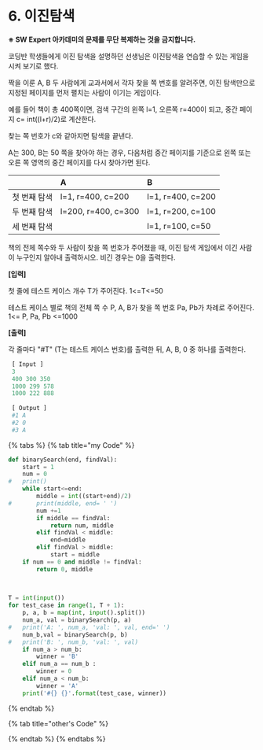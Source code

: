 # 6. 이진탐색

**※ SW Expert 아카데미의 문제를 무단 복제하는 것을 금지합니다.**  
  
  
코딩반 학생들에게 이진 탐색을 설명하던 선생님은 이진탐색을 연습할 수 있는 게임을 시켜 보기로 했다.  
  
짝을 이룬 A, B 두 사람에게 교과서에서 각자 찾을 쪽 번호를 알려주면, 이진 탐색만으로 지정된 페이지를 먼저 펼치는 사람이 이기는 게임이다.  
  
예를 들어 책이 총 400쪽이면, 검색 구간의 왼쪽 l=1, 오른쪽 r=400이 되고, 중간 페이지 c= int\(\(l+r\)/2\)로 계산한다.  
  
찾는 쪽 번호가 c와 같아지면 탐색을 끝낸다.  
  
A는 300, B는 50 쪽을 찾아야 하는 경우, 다음처럼 중간 페이지를 기준으로 왼쪽 또는 오른 쪽 영역의 중간 페이지를 다시 찾아가면 된다.  
 

|  | A | B |
| :--- | :--- | :--- |
| 첫 번째 탐색 | l=1, r=400, c=200 | l=1, r=400, c=200 |
| 두 번째 탐색 | l=200, r=400, c=300 | l=1, r=200, c=100 |
| 세 번째 탐색 |  | l=1, r=100, c=50 |

  
책의 전체 쪽수와 두 사람이 찾을 쪽 번호가 주어졌을 때, 이진 탐색 게임에서 이긴 사람이 누구인지 알아내 출력하시오. 비긴 경우는 0을 출력한다.



**\[입력\]**

첫 줄에 테스트 케이스 개수 T가 주어진다.  1&lt;=T&lt;=50

테스트 케이스 별로 책의 전체 쪽 수 P, A, B가 찾을 쪽 번호 Pa, Pb가 차례로 주어진다. 1&lt;= P, Pa, Pb &lt;=1000  
 

**\[출력\]**

각 줄마다 "\#T" \(T는 테스트 케이스 번호\)를 출력한 뒤, A, B, 0 중 하나를 출력한다.

```python
 [ Input ]
 3
 400 300 350
 1000 299 578
 1000 222 888
 
 [ Output ]
 #1 A
 #2 0
 #3 A
```

{% tabs %}
{% tab title="my Code" %}
```python
def binarySearch(end, findVal):
	start = 1
	num = 0
#	print()
	while start<=end:
		middle = int((start+end)/2)
#		print(middle, end= ' ')
		num +=1
		if middle == findVal:
			return num, middle
		elif findVal < middle:
			end=middle
		elif findVal > middle:
			start = middle
	if num == 0 and middle != findVal:
		return 0, middle

			
        
T = int(input())
for test_case in range(1, T + 1):
	p, a, b = map(int, input().split())
	num_a, val = binarySearch(p, a)
#	print('A: ', num_a, 'val: ', val, end=' ')
	num_b,val = binarySearch(p, b)
#	print('B: ', num_b, 'val: ', val)
	if num_a > num_b:
		winner = 'B'
	elif num_a == num_b :
		winner = 0
	elif num_a < num_b:
		winner = 'A'
	print('#{} {}'.format(test_case, winner))
```
{% endtab %}

{% tab title="other\'s Code" %}

{% endtab %}
{% endtabs %}

